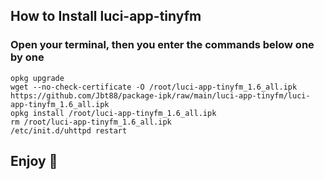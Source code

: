 ## How to Install luci-app-tinyfm
### Open your terminal, then you enter the commands below one by one
    opkg upgrade
    wget --no-check-certificate -O /root/luci-app-tinyfm_1.6_all.ipk https://github.com/Jbt88/package-ipk/raw/main/luci-app-tinyfm/luci-app-tinyfm_1.6_all.ipk
    opkg install /root/luci-app-tinyfm_1.6_all.ipk
    rm /root/luci-app-tinyfm_1.6_all.ipk
    /etc/init.d/uhttpd restart
    
## Enjoy 🙂
